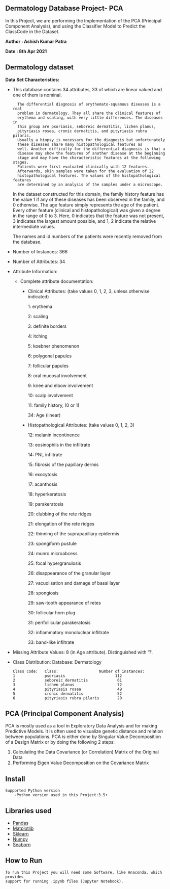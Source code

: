 ## Dermatology Database Project- PCA

In this Project, we are performing the Implementation of the PCA (Principal Component Analysis), and using the Classifier Model to Predict the ClassCode in the Dataset.

**Author : Ashish Kumar Patra**

**Date : 8th Apr 2021**

Dermatology dataset
---------------------------

**Data Set Characteristics:**

 * This database contains 34 attributes, 33 of which are linear
     valued and one of them is nominal.

         The differential diagnosis of erythemato-squamous diseases is a real
         problem in dermatology. They all share the clinical features of
         erythema and scaling, with very little differences. The diseases in
         this group are psoriasis, seboreic dermatitis, lichen planus,
         pityriasis rosea, cronic dermatitis, and pityriasis rubra pilaris.
         Usually a biopsy is necessary for the diagnosis but unfortunately
         these diseases share many histopathological features as
         well. Another difficulty for the differential diagnosis is that a
         disease may show the features of another disease at the beginning
         stage and may have the characteristic features at the following stages.
         Patients were first evaluated clinically with 12 features.
         Afterwards, skin samples were taken for the evaluation of 22
         histopathological features. The values of the histopathological features
         are determined by an analysis of the samples under a microscope.

     In the dataset constructed for this domain, the family history feature
     has the value 1 if any of these diseases has been observed in the
     family, and 0 otherwise. The age feature simply represents the age of
     the patient. Every other feature (clinical and histopathological) was
     given a degree in the range of 0 to 3. Here, 0 indicates that the
     feature was not present, 3 indicates the largest amount possible,
     and 1, 2 indicate the relative intermediate values.

     The names and id numbers of the patients were recently
     removed from the database.

 *  Number of Instances: 366

 * Number of Attributes: 34

 *  Attribute Information:

     * Complete attribute documentation:

          * Clinical Attributes: (take values 0, 1, 2, 3, unless otherwise indicated)

               1: erythema

               2: scaling

               3: definite borders

               4: itching

               5: koebner phenomenon

               6: polygonal papules

               7: follicular papules

               8: oral mucosal involvement

               9: knee and elbow involvement

               10: scalp involvement

               11: family history, (0 or 1)

               34: Age (linear)

          * Histopathological Attributes: (take values 0, 1, 2, 3)

               12: melanin incontinence

               13: eosinophils in the infiltrate

               14: PNL infiltrate

               15: fibrosis of the papillary dermis

               16: exocytosis

               17: acanthosis

               18: hyperkeratosis

               19: parakeratosis

               20: clubbing of the rete ridges

               21: elongation of the rete ridges

               22: thinning of the suprapapillary epidermis

               23: spongiform pustule

               24: munro microabcess

               25: focal hypergranulosis

               26: disappearance of the granular layer

               27: vacuolisation and damage of basal layer

               28: spongiosis

               29: saw-tooth appearance of retes

               30: follicular horn plug

               31: perifollicular parakeratosis

               32: inflammatory monoluclear inflitrate

               33: band-like infiltrate

 *  Missing Attribute Values: 8 (in Age attribute). Distinguished with '?'.

 * Class Distribution:
       Database:  Dermatology

       Class code:   Class:                  Number of instances:
       1             psoriasis			            112
       2             seboreic dermatitis             61
       3             lichen planus                   72
       4             pityriasis rosea                49
       5             cronic dermatitis               52
       6             pityriasis rubra pilaris        20

## PCA (Principal Component Analysis)

PCA is mostly used as a tool in Exploratory Data Analysis and for making Predictive Models. It is often used to visualize genetic distance and relation between populations. PCA is either done by Singular Value Decomposition of a Design Matrix or by doing the following 2 steps:

 1. Calculating the Data Covariance (or Correlation) Matrix of the Original Data
 2. Performing Eigen Value Decomposition on the Covariance Matrix


Install
-------------------------------
    Supported Python version
        -Python version used in this Project:3.5+

Libraries used
------------------------------
 * [Pandas](https://pandas.pydata.org/)
 * [Matplotlib](https://matplotlib.org/)
 * [Sklearn](https://scikit-learn.org/stable/)
 * [Numpy](https://numpy.org/)
 * [Seaborn](https://seaborn.pydata.org/)


How to Run
------------------------------
    To run this Project you will need some Software, like Anaconda, which provides
    support for running .ipynb files (Jupyter Notebook).
